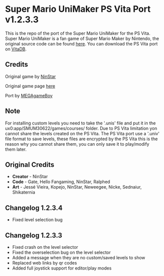 # Super Mario UniMaker PS Vita Port v1.2.3.3
This is the repo of the port of the Super Mario UniMaker for the PS Vita. Super Mario UniMaker is a fan game of Super Mario Maker by Nintendo, the original source code can be found [here](https://github.com/ninstar/UniMaker). You can download the PS Vita port on [VitaDB](https://vitadb.rinnegatamante.it/#/info/832).

## Credits
Original game by [NinStar](https://ninstars.itch.io)

Original game page [here](https://ninstars.itch.io/unimaker)

Port by [MEGAgameBoy](https://github.com/MEGAgameBoy)

## Note
For installing custom levels you need to take the '.unis' file and put it in the ux0:app/SMUM30622/games/courses/ folder.
Due to PS Vita limitation yon cannot share the levels created on the PS Vita.
The PS Vita port use a '.univ' file format to save levels, these files are encrypted by the PS Vita this is the reason why you cannot share them, you can only save it to play/modify them later.

## Original Credits

- **Creator** - NinStar
- **Code** - Gate, Hello Fangaming, NinStar, Ralphed
- **Art** - Jessé Vieira, Kopejo, NinStar, Neweegee, Nicke, Sednaiur, Shikaternia

## Changelog 1.2.3.4
* Fixed level selection bug

## Changelog 1.2.3.3
* Fixed crash on the level selector
* Fixed the overselection bug on the level selector
* Added a message when they are no custom/saved levels to show
* Replaced web links by qr codes
* Added full joystick support for editor/play modes